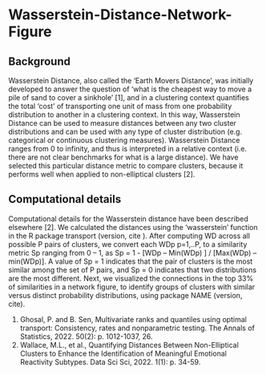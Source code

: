 # Wasserstein-Distance-Network-Figure
## Background 
Wasserstein Distance, also called the ‘Earth Movers Distance’,  was initially developed to answer the question of ‘what is the cheapest way to move a pile of sand to cover a sinkhole’ [1], and in a clustering context quantifies the total ‘cost’ of transporting one unit of mass from one probability distribution to another in a clustering context. In this way, Wasserstein Distance can be used to measure distances between any two cluster distributions and can be used with any type of cluster distribution (e.g. categorical or continuous clustering measures).  Wasserstein Distance ranges from 0 to infinity, and thus is interpreted in a relative context (i.e. there are not clear benchmarks for what is a large distance). We have selected this particular distance metric to compare clusters, because it performs well when applied to non-elliptical clusters [2].

## Computational details 
Computational details for the Wasserstein distance have been described elsewhere [2]. We calculated the distances using the ‘wasserstein’ function in the R package transport  (version, cite ). After computing WD across all possible P pairs of clusters, we convert each WDp p=1,..P, to a similarity metric Sp ranging from 0 – 1, as Sp  = 1 - [WDp – Min(WDp) ] / [Max(WDp) – min(WDp)]. A value of Sp = 1 indicates that the pair of clusters is the most similar among the set of P pairs, and Sp = 0 indicates that two distributions are the most different. Next,  we visualized the connections in the top 33% of similarities in a network figure, to identify groups of clusters with similar versus distinct probability distributions, using package NAME (version, cite).  

1.	Ghosal, P. and B. Sen, Multivariate ranks and quantiles using optimal transport: Consistency, rates and nonparametric testing. The Annals of Statistics, 2022. 50(2): p. 1012-1037, 26.
2.	Wallace, M.L., et al., Quantifying Distances Between Non-Elliptical Clusters to Enhance the Identification of Meaningful Emotional Reactivity Subtypes. Data Sci Sci, 2022. 1(1): p. 34-59.

